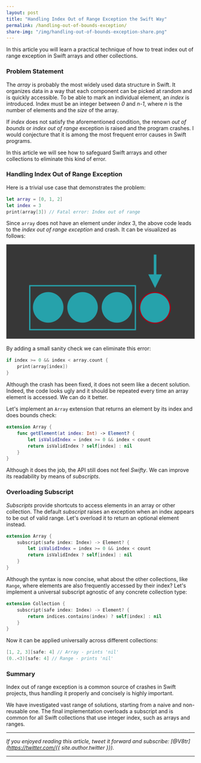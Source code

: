 ```yaml
---
layout: post
title: "Handling Index Out of Range Exception the Swift Way"
permalink: /handling-out-of-bounds-exception/
share-img: "/img/handling-out-of-bounds-exception-share.png"
---
```


In this article you will learn a practical technique of how to treat index out of range exception in Swift arrays and other collections.

### Problem Statement

The *array* is probably the most widely used data structure in Swift. It organizes data in a way that each component can be picked at random and is quickly accessible. To be able to mark an individual element, an *index* is introduced. Index must be an integer between *0* and *n-1*, where *n* is the number of elements and the *size* of the array.

If *index* does not satisfy the aforementioned condition, the renown *out of bounds* or *index out of range* exception is raised and the program crashes. I would conjecture that it is among the most frequent error causes in Swift programs.

In this article we will see how to safeguard Swift arrays and other collections to eliminate this kind of error.

### Handling Index Out of Range Exception

Here is a trivial use case that demonstrates the problem:

```swift
let array = [0, 1, 2]
let index = 3
print(array[3]) // Fatal error: Index out of range
```

Since `array` does not have an element under *index* 3, the above code leads to the *index out of range exception* and crash. It can be visualized as follows:

<p align="center">
    <a href="{{ "img/handling-out-of-bounds-exception-icon.png" | absolute_url }}">
        <img src="/img/handling-out-of-bounds-exception-icon.png" alt="Handling Index Out of Range (Index Out of Bounds) Exception the Swift Way"/>
    </a>
</p>

By adding a small sanity check we can eliminate this error:

```swift
if index >= 0 && index < array.count {
    print(array[index])
}
```

Although the crash has been fixed, it does not seem like a decent solution. Indeed, the code looks ugly and it should be repeated every time an array element is accessed. We can do it better.

Let's implement an `Array` extension that returns an element by its index and does bounds check:

```swift
extension Array {
    func getElement(at index: Int) -> Element? {
        let isValidIndex = index >= 0 && index < count
        return isValidIndex ? self[index] : nil
    }
}
```

Although it does the job, the API still does not feel *Swifty*. We can improve its readability by means of *subscripts*.

### Overloading Subscript

*Subscripts* provide shortcuts to access elements in an array or other collection. The default *subscript* raises an exception when an index appears to be out of valid range. Let's overload it to return an optional element instead.

```swift
extension Array {
    subscript(safe index: Index) -> Element? {
        let isValidIndex = index >= 0 && index < count
        return isValidIndex ? self[index] : nil
    }
}
```

Although the syntax is now concise, what about the other collections, like `Range`, where elements are also frequently accessed by their index? Let's implement a universal subscript agnostic of any concrete collection type:

```swift
extension Collection {
    subscript(safe index: Index) -> Element? {
        return indices.contains(index) ? self[index] : nil
    }
}
```

Now it can be applied universally across different collections:

```swift
[1, 2, 3][safe: 4] // Array - prints 'nil'
(0..<3)[safe: 4] // Range - prints 'nil'
```

### Summary

Index out of range exception is a common source of crashes in Swift projects, thus handling it properly and concisely is highly important.

We have investigated vast range of solutions, starting from a naive and non-reusable one. The final implementation overloads a subscript and is common for all Swift collections that use integer index, such as arrays and ranges.

---

*If you enjoyed reading this article, tweet it forward and subscribe: [@V8tr](https://twitter.com/{{ site.author.twitter }}).*

---

[starter-repo]: https://github.com/V8tr/CollectionViewGridLayout-Starter
[final-repo]: https://github.com/V8tr/CollectionViewGridLayout-Final